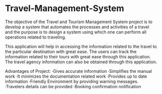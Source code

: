 # Travel-Management-System
The objective of the Travel and Tourism Management System project is to develop a system that automates the processes and activities of a travel and the purpose is to design a system using which one can perform all operations related to traveling.

This application will help in accessing the information related to the travel to the particular destination with great ease. The users can track the information related to their tours with great ease through this application. The travel agency information can also be obtained through this application.

Advantages of Project:
·Gives accurate information
·Simplifies the manual work
·It minimizes the documentation related work
·Provides up to date information
·Friendly Environment by providing warning messages.
·Travelers details can be provided
·Booking confirmation notification
